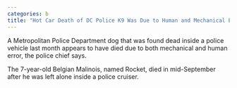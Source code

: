 ```yaml
---
categories: b
title: "Hot Car Death of DC Police K9 Was Due to Human and Mechanical Error Chief Says"
---
```


A Metropolitan Police Department dog that was found dead inside a police vehicle last month appears to have died due to both mechanical and human error, the police chief says.



The 7-year-old Belgian Malinois, named Rocket, died in mid-September after he was left alone inside a police cruiser.


